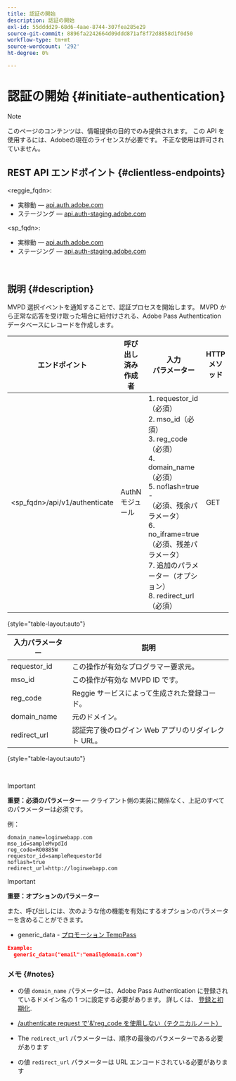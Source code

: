 ```yaml
---
title: 認証の開始
description: 認証の開始
exl-id: 55dddd29-68d6-4aae-8744-307fea285e29
source-git-commit: 8896fa2242664d09ddd871af8f72d8858d1f0d50
workflow-type: tm+mt
source-wordcount: '292'
ht-degree: 0%

---
```


# 認証の開始 {#initiate-authentication}

>[!NOTE]
>
>このページのコンテンツは、情報提供の目的でのみ提供されます。 この API を使用するには、Adobeの現在のライセンスが必要です。 不正な使用は許可されていません。

## REST API エンドポイント {#clientless-endpoints}

&lt;reggie_fqdn>:

* 実稼動 — [api.auth.adobe.com](http://api.auth.adobe.com/)
* ステージング — [api.auth-staging.adobe.com](http://api.auth-staging.adobe.com/)

&lt;sp_fqdn>:

* 実稼動 — [api.auth.adobe.com](http://api.auth.adobe.com/)
* ステージング — [api.auth-staging.adobe.com](http://api.auth-staging.adobe.com/)

</br>


## 説明 {#description}

MVPD 選択イベントを通知することで、認証プロセスを開始します。 MVPD から正常な応答を受け取った場合に紐付けされる、Adobe Pass Authentication データベースにレコードを作成します。



| エンドポイント | 呼び出し済み  </br>作成者 | 入力   </br>パラメーター | HTTP  </br>メソッド | 応答 | HTTP  </br>応答 |
| --- | --- | --- | --- | --- | --- |
| &lt;sp_fqdn>/api/v1/authenticate | AuthN モジュール | 1. requestor_id（必須）</br>2.  mso_id（必須）</br>3.  reg_code（必須）</br>4.  domain_name（必須）</br>5.  noflash=true -  </br>    （必須、残余パラメータ）</br>6.  no_iframe=true（必須、残差パラメータ）</br>7.  追加のパラメーター（オプション）</br>8.  redirect_url（必須） | GET | Login Web App が MVPD ログインページにリダイレクトされます。 | 完全なリダイレクト実装の場合は 302 |

{style="table-layout:auto"}


| 入力パラメーター | 説明 |
| --- | --- |
| requestor_id | この操作が有効なプログラマー要求元。 |
| mso_id | この操作が有効な MVPD ID です。 |
| reg_code | Reggie サービスによって生成された登録コード。 |
| domain_name | 元のドメイン。 |
| redirect_url | 認証完了後のログイン Web アプリのリダイレクト URL。 |

{style="table-layout:auto"}

</br>

>[!IMPORTANT]
> 
>**重要：必須のパラメーター —** クライアント側の実装に関係なく、上記のすべてのパラメーターは必須です。
>
>
>例：
>
>```
>domain_name=loginwebapp.com
>mso_id=sampleMvpdId
>reg_code=RO0885W
>requestor_id=sampleRequestorId
>noflash=true
>redirect_url=http://loginwebapp.com
>```

>[!IMPORTANT]
> 
>**重要：オプションのパラメーター**
>
>また、呼び出しには、次のような他の機能を有効にするオプションのパラメーターを含めることができます。
>
> * generic\_data - [プロモーション TempPass](/help/authentication/promotional-temp-pass.md)
>
>```JSON
>Example:
>   generic_data=("email":"email@domain.com")
>```


### **メモ** {#notes}

* の値 `domain_name` パラメーターは、Adobe Pass Authentication に登録されているドメイン名の 1 つに設定する必要があります。 詳しくは、 [登録と初期化](/help/authentication/programmer-overview.md).

* [/authenticate request で&#39;&amp;&#39;reg\_code を使用しない（テクニカルノート）](/help/authentication/clientless-avoid-using-reg-code-in-authenticate-request.md)

* The `redirect_url` パラメーターは、順序の最後のパラメーターである必要があります

* の値 `redirect_url` パラメーターは URL エンコードされている必要があります
